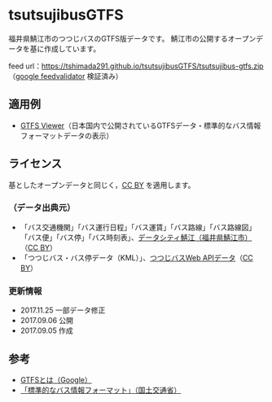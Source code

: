 # tsutsujibusGTFS
福井県鯖江市のつつじバスのGTFS版データです。
鯖江市の公開するオープンデータを基に作成しています。

feed url：https://tshimada291.github.io/tsutsujibusGTFS/tsutsujibus-gtfs.zip
（[google feedvalidator](https://developers.google.com/transit/tools?hl=ja) 検証済み）

## 適用例
* [GTFS Viewer](http://www1.ttn.ne.jp/~shima/ict/opendata/apps/gtfs-viewer/)（日本国内で公開されているGTFSデータ・標準的なバス情報フォーマットデータの表示）

## ライセンス
基としたオープンデータと同じく，[CC BY](https://creativecommons.org/licenses/by/2.1/jp/) を適用します。

### （データ出典元）
* 「バス交通機関」「バス運行日程」「バス運賃」「バス路線」「バス路線図」「バス便」「バス停」「バス時刻表」、[データシティ鯖江（福井県鯖江市）](http://data.city.sabae.lg.jp/)（[CC BY](https://creativecommons.org/licenses/by/2.0/)）
* 「つつじバス・バス停データ（KML）」、[つつじバスWeb APIデータ](http://www.city.sabae.fukui.jp/users/tutujibus/web-api/web-api.html)（[CC BY](https://creativecommons.org/licenses/by/2.0/)）

### 更新情報
* 2017.11.25 一部データ修正
* 2017.09.06 公開
* 2017.09.05 作成

## 参考
* [GTFSとは（Google）](https://developers.google.com/transit/gtfs/?hl=ja)
* [「標準的なバス情報フォーマット」（国土交通省）](http://www.mlit.go.jp/sogoseisaku/transport/sosei_transport_tk_000067.html)
